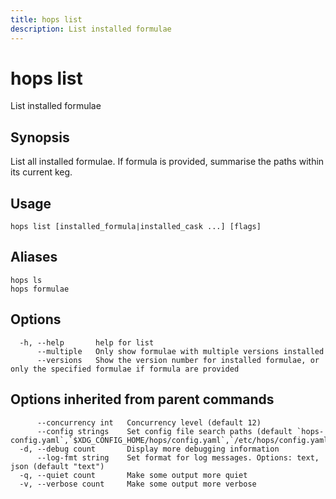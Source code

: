 ```yaml
---
title: hops list
description: List installed formulae
---
```


<!--
This documentation is auto generated by a script.
Please do not edit this file directly.
-->

<!-- markdownlint-disable-next-line single-title -->
# hops list

List installed formulae

## Synopsis

List all installed formulae. If formula is provided, summarise the paths within its current keg.

## Usage

```plaintext
hops list [installed_formula|installed_cask ...] [flags]
```

## Aliases

```plaintext
hops ls
hops formulae
```

## Options

```plaintext
  -h, --help       help for list
      --multiple   Only show formulae with multiple versions installed
      --versions   Show the version number for installed formulae, or only the specified formulae if formula are provided
```

## Options inherited from parent commands

```plaintext
      --concurrency int   Concurrency level (default 12)
      --config strings    Set config file search paths (default `hops-config.yaml`,`$XDG_CONFIG_HOME/hops/config.yaml`,`/etc/hops/config.yaml`)
  -d, --debug count       Display more debugging information
      --log-fmt string    Set format for log messages. Options: text, json (default "text")
  -q, --quiet count       Make some output more quiet
  -v, --verbose count     Make some output more verbose
```
